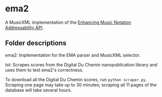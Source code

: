 # ema2
A MusicXML implementation of the [Enhancing Music Notation Addressability API](https://github.com/umd-mith/ema).

## Folder descriptions
ema2: Implementation for the EMA parser and MusicXML selector.

tst: Scrapes scores from the Digital Du Chemin nanopublication library and uses them to test ema2's correctness.

To download all the Digital Du Chemin scores, run `python scraper.py`.
Scraping one page may take up to 30 minutes; scraping all 11 pages of the database will take several hours.